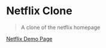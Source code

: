 # Netflix Clone

> A clone of the netflix homepage

[Netflix Demo Page](https://suhail-n.github.io/netflix-clone/index)
